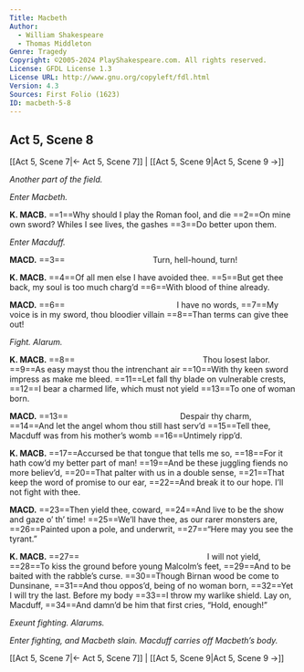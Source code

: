 ```yaml
---
Title: Macbeth
Author: 
  - William Shakespeare
  - Thomas Middleton
Genre: Tragedy
Copyright: ©2005-2024 PlayShakespeare.com. All rights reserved.
License: GFDL License 1.3
License URL: http://www.gnu.org/copyleft/fdl.html
Version: 4.3
Sources: First Folio (1623)
ID: macbeth-5-8
---
```


## Act 5, Scene 8
[[Act 5, Scene 7|← Act 5, Scene 7]] | [[Act 5, Scene 9|Act 5, Scene 9 →]]

*Another part of the field.*

*Enter Macbeth.*

**K. MACB.**
==1==Why should I play the Roman fool, and die
==2==On mine own sword? Whiles I see lives, the gashes
==3==Do better upon them.

*Enter Macduff.*

**MACD.**
==3==           Turn, hell-hound, turn!

**K. MACB.**
==4==Of all men else I have avoided thee.
==5==But get thee back, my soul is too much charg’d
==6==With blood of thine already.

**MACD.**
==6==              I have no words,
==7==My voice is in my sword, thou bloodier villain
==8==Than terms can give thee out!

*Fight. Alarum.*

**K. MACB.**
==8==                Thou losest labor.
==9==As easy mayst thou the intrenchant air
==10==With thy keen sword impress as make me bleed.
==11==Let fall thy blade on vulnerable crests,
==12==I bear a charmed life, which must not yield
==13==To one of woman born.

**MACD.**
==13==              Despair thy charm,
==14==And let the angel whom thou still hast serv’d
==15==Tell thee, Macduff was from his mother’s womb
==16==Untimely ripp’d.

**K. MACB.**
==17==Accursed be that tongue that tells me so,
==18==For it hath cow’d my better part of man!
==19==And be these juggling fiends no more believ’d,
==20==That palter with us in a double sense,
==21==That keep the word of promise to our ear,
==22==And break it to our hope. I’ll not fight with thee.

**MACD.**
==23==Then yield thee, coward,
==24==And live to be the show and gaze o’ th’ time!
==25==We’ll have thee, as our rarer monsters are,
==26==Painted upon a pole, and underwrit,
==27==“Here may you see the tyrant.”

**K. MACB.**
==27==                I will not yield,
==28==To kiss the ground before young Malcolm’s feet,
==29==And to be baited with the rabble’s curse.
==30==Though Birnan wood be come to Dunsinane,
==31==And thou oppos’d, being of no woman born,
==32==Yet I will try the last. Before my body
==33==I throw my warlike shield. Lay on, Macduff,
==34==And damn’d be him that first cries, “Hold, enough!”

*Exeunt fighting. Alarums.*

*Enter fighting, and Macbeth slain. Macduff carries off Macbeth’s body.*

[[Act 5, Scene 7|← Act 5, Scene 7]] | [[Act 5, Scene 9|Act 5, Scene 9 →]]